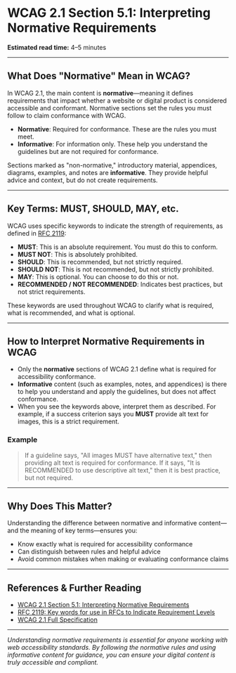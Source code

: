 <!--
title: 5.1 - Interpreting Normative Requirements
series: Making the Web Accessible for All
description: An in-depth explanation of WCAG 2.1 Section 5.1, Interpreting Normative Requirements—what it means, why it matters, and how to apply it.
keywords: wcag 5.1, normative, informative, accessibility, web standards, conformance
image: WCAG-Series-5.1.png
imageAlt: Blue text on yellow background saying, "Web Content Accessibility Guidelines (WCAG) 5.1 Explained, Interpreting Normative Requirements"
status: published
date: 2025-07-08
excerpt: This section explains how to interpret normative requirements in WCAG 2.1, including the difference between normative and informative content, and the meaning of key terms like MUST, SHOULD, and MAY.
previous: /wcag/WCAG-Guideline-4-1-3-Status-Messages-Explained, Guideline 4.1.3 - Status Messages
next: /wcag/WCAG-Guideline-5-2-1-Conformance-Level-Explained, Guideline 5.2.1 - Conformance Level
-->

# **WCAG 2.1 Section 5.1: Interpreting Normative Requirements**

**Estimated read time:** 4–5 minutes

---

## **What Does "Normative" Mean in WCAG?**

In WCAG 2.1, the main content is **normative**—meaning it defines requirements that impact whether a website or digital product is considered accessible and conformant. Normative sections set the rules you must follow to claim conformance with WCAG.

- **Normative**: Required for conformance. These are the rules you must meet.
- **Informative**: For information only. These help you understand the guidelines but are not required for conformance.

Sections marked as "non-normative," introductory material, appendices, diagrams, examples, and notes are **informative**. They provide helpful advice and context, but do not create requirements.

---

## **Key Terms: MUST, SHOULD, MAY, etc.**

WCAG uses specific keywords to indicate the strength of requirements, as defined in [RFC 2119](https://www.rfc-editor.org/rfc/rfc2119):

- **MUST**: This is an absolute requirement. You must do this to conform.
- **MUST NOT**: This is absolutely prohibited.
- **SHOULD**: This is recommended, but not strictly required.
- **SHOULD NOT**: This is not recommended, but not strictly prohibited.
- **MAY**: This is optional. You can choose to do this or not.
- **RECOMMENDED / NOT RECOMMENDED**: Indicates best practices, but not strict requirements.

These keywords are used throughout WCAG to clarify what is required, what is recommended, and what is optional.

---

## **How to Interpret Normative Requirements in WCAG**

- Only the **normative** sections of WCAG 2.1 define what is required for accessibility conformance.
- **Informative** content (such as examples, notes, and appendices) is there to help you understand and apply the guidelines, but does not affect conformance.
- When you see the keywords above, interpret them as described. For example, if a success criterion says you **MUST** provide alt text for images, this is a strict requirement.

### **Example**

> If a guideline says, "All images MUST have alternative text," then providing alt text is required for conformance. If it says, "It is RECOMMENDED to use descriptive alt text," then it is best practice, but not required.

---

## **Why Does This Matter?**

Understanding the difference between normative and informative content—and the meaning of key terms—ensures you:
- Know exactly what is required for accessibility conformance
- Can distinguish between rules and helpful advice
- Avoid common mistakes when making or evaluating conformance claims

---

## **References & Further Reading**
- [WCAG 2.1 Section 5.1: Interpreting Normative Requirements](https://www.w3.org/TR/WCAG21/#interpreting-normative-requirements)
- [RFC 2119: Key words for use in RFCs to Indicate Requirement Levels](https://www.rfc-editor.org/rfc/rfc2119)
- [WCAG 2.1 Full Specification](https://www.w3.org/TR/WCAG21/)

---


*Understanding normative requirements is essential for anyone working with web accessibility standards. By following the normative rules and using informative content for guidance, you can ensure your digital content is truly accessible and compliant.*
